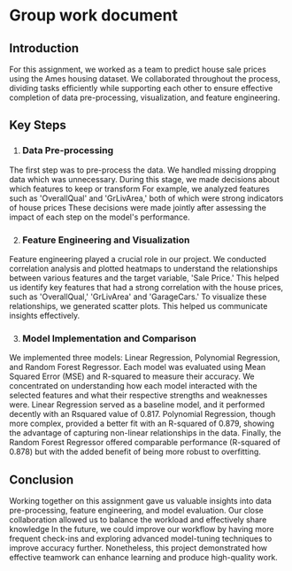 # Group work document
## Introduction
For this assignment, we worked as a team to predict house sale prices using the Ames
housing dataset. We collaborated throughout the process, dividing tasks efficiently while
supporting each other to ensure effective completion of data pre-processing, visualization,
and feature engineering.

## Key Steps
1. ### Data Pre-processing
The first step was to pre-process the data. We handled missing dropping data which
was unnecessary. During this stage, we made decisions about which features to keep
or transform
For example, we analyzed features such as 'OverallQual' and 'GrLivArea,' both of
which were strong indicators of house prices These decisions were made jointly after
assessing the impact of each step on the model's performance.

2. ### Feature Engineering and Visualization
Feature engineering played a crucial role in our project. We conducted correlation
analysis and plotted heatmaps to understand the relationships between various
features and the target variable, 'Sale Price.' This helped us identify key features that
had a strong correlation with the house prices, such as 'OverallQual,' 'GrLivArea' and
'GarageCars.'
To visualize these relationships, we generated scatter plots. This helped us
communicate insights effectively.

3. ### Model Implementation and Comparison
We implemented three models: Linear Regression, Polynomial Regression, and
Random Forest Regressor. Each model was evaluated using Mean Squared Error
(MSE) and R-squared to measure their accuracy. We concentrated on understanding
how each model interacted with the selected features and what their respective
strengths and weaknesses were.
Linear Regression served as a baseline model, and it performed decently with an Rsquared value of 0.817. Polynomial Regression, though more complex, provided a
better fit with an R-squared of 0.879, showing the advantage of capturing non-linear
relationships in the data. Finally, the Random Forest Regressor offered comparable
performance (R-squared of 0.878) but with the added benefit of being more robust to
overfitting.

## Conclusion
Working together on this assignment gave us valuable insights into data pre-processing,
feature engineering, and model evaluation. Our close collaboration allowed us to balance the
workload and effectively share knowledge
In the future, we could improve our workflow by having more frequent check-ins and
exploring advanced model-tuning techniques to improve accuracy further. Nonetheless, this
project demonstrated how effective teamwork can enhance learning and produce high-quality
work.
